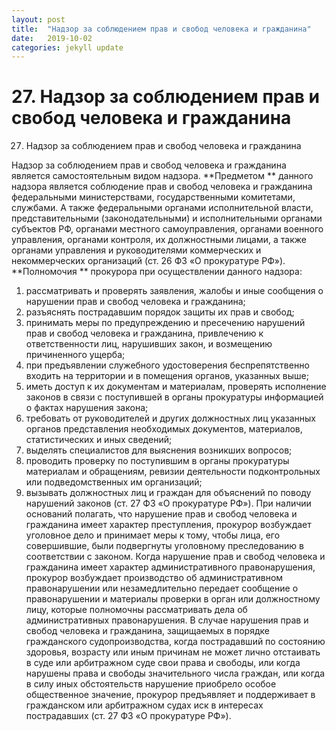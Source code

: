 ```yaml
---
layout: post
title:  "Надзор за соблюдением прав и свобод человека и гражданина"
date:   2019-10-02
categories: jekyll update
---
```



#
# 27. Надзор за соблюдением прав и свобод человека и гражданина

27. Надзор за соблюдением прав и свобод человека и гражданина

Надзор за соблюдением прав и свобод человека и гражданина является самостоятельным видом надзора.  **Предметом ** данного надзора является соблюдение прав и свобод человека и гражданина федеральными министерствами, государственными комитетами, службами. А также федеральными органами исполнительной власти, представительными (законодательными) и исполнительными органами субъектов РФ, органами местного самоуправления, органами военного управления, органами контроля, их должностными лицами, а также органами управления и руководителями коммерческих и некоммерческих организаций (ст. 26 ФЗ «О прокуратуре РФ»).
**Полномочия ** прокурора при осуществлении данного надзора:
1) рассматривать и проверять заявления, жалобы и иные сообщения о нарушении прав и свобод человека и гражданина;
2) разъяснять пострадавшим порядок защиты их прав и свобод;
3) принимать меры по предупреждению и пресечению нарушений прав и свобод человека и гражданина, привлечению к ответственности лиц, нарушивших закон, и возмещению причиненного ущерба;
4) при предъявлении служебного удостоверения беспрепятственно входить на территории и в помещения органов, указанных выше;
5) иметь доступ к их документам и материалам, проверять исполнение законов в связи с поступившей в органы прокуратуры информацией о фактах нарушения закона;
6) требовать от руководителей и других должностных лиц указанных органов представления необходимых документов, материалов, статистических и иных сведений;
7) выделять специалистов для выяснения возникших вопросов;
8) проводить проверку по поступившим в органы прокуратуры материалам и обращениям, ревизии деятельности подконтрольных или подведомственных им организаций;
9) вызывать должностных лиц и граждан для объяснений по поводу нарушений законов (ст. 27 ФЗ «О прокуратуре РФ»).
При наличии оснований полагать, что нарушение прав и свобод человека и гражданина имеет характер преступления, прокурор возбуждает уголовное дело и принимает меры к тому, чтобы лица, его совершившие, были подвергнуты уголовному преследованию в соответствии с законом. Когда нарушение прав и свобод человека и гражданина имеет характер административного правонарушения, прокурор возбуждает производство об административном правонарушении или незамедлительно передает сообщение о правонарушении и материалы проверки в орган или должностному лицу, которые полномочны рассматривать дела об административных правонарушения. В случае нарушения прав и свобод человека и гражданина, защищаемых в порядке гражданского судопроизводства, когда пострадавший по состоянию здоровья, возрасту или иным причинам не может лично отстаивать в суде или арбитражном суде свои права и свободы, или когда нарушены права и свободы значительного числа граждан, или когда в силу иных обстоятельств нарушение приобрело особое общественное значение, прокурор предъявляет и поддерживает в гражданском или арбитражном судах иск в интересах пострадавших (ст. 27 ФЗ «О прокуратуре РФ»).